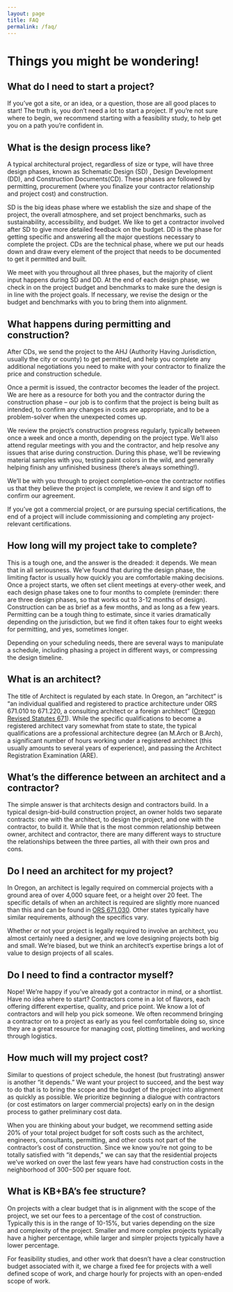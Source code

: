 ```yaml
---
layout: page
title: FAQ
permalink: /faq/
---
```


# Things you might be wondering!

## What do I need to start a project?

If you’ve got a site, or an idea, or a question, those are all good places to start! The truth is, you don’t need a lot to start a project. If you’re not sure where to begin, we recommend starting with a feasibility study, to help get you on a path you’re confident in.

## What is the design process like?

A typical architectural project, regardless of size or type, will have three design phases, known as Schematic Design (SD) , Design Development (DD), and Construction Documents(CD). These phases are followed by permitting, procurement (where you finalize your contractor relationship and project cost) and construction.

SD is the big ideas phase where we establish the size and shape of the project, the overall atmosphere, and set project benchmarks, such as sustainability, accessibility, and budget. We like to get a contractor involved after SD to give more detailed feedback on the budget. DD is the phase for getting specific and answering all the major questions necessary to complete the project. CDs are the technical phase, where we put our heads down and draw every element of the project that needs to be documented to get it permitted and built.

We meet with you throughout all three phases, but the majority of client input happens during SD and DD. At the end of each design phase, we check in on the project budget and benchmarks to make sure the design is in line with the project goals. If necessary, we revise the design or the budget and benchmarks with you to bring them into alignment.

## What happens during permitting and construction?

After CDs, we send the project to the AHJ (Authority Having Jurisdiction, usually the city or county) to get permitted, and help you complete any additional negotiations you need to make with your contractor to finalize the price and construction schedule. 

Once a permit is issued, the contractor becomes the leader of the project. We are here as a resource for both you and the contractor during the construction phase – our job is to confirm that the project is being built as intended, to confirm any changes in costs are appropriate, and to be a problem-solver when the unexpected comes up.

We review the project’s construction progress regularly, typically between once a week and once a month, depending on the project type. We’ll also attend regular meetings with you and the contractor, and help resolve any issues that arise during construction. During this phase, we’ll be reviewing material samples with you, testing paint colors in the wild, and generally helping finish any unfinished business (there’s always something!).

We’ll be with you through to project completion–once the contractor notifies us that they believe the project is complete, we review it and sign off to confirm our agreement. 

If you’ve got a commercial project, or are pursuing special certifications, the end of a project will include commissioning and completing any project-relevant certifications.

## How long will my project take to complete?

This is a tough one, and the answer is the dreaded: it depends. We mean that in all seriousness. We’ve found that during the design phase, the limiting factor is usually how quickly you are comfortable making decisions. Once a project starts, we often set client meetings at every-other week, and each design phase takes one to four months to complete (reminder: there are three design phases, so that works out to 3-12 months of design). Construction can be as brief as a few months, and as long as a few years. Permitting can be a tough thing to estimate, since it varies dramatically depending on the jurisdiction, but we find it often takes four to eight weeks for permitting, and yes, sometimes longer. 

Depending on your scheduling needs, there are several ways to manipulate a schedule, including phasing a project in different ways, or compressing the design timeline.

## What is an architect?

The title of Architect is regulated by each state. In Oregon, an “architect” is “an individual qualified and registered to practice architecture under ORS 671.010 to 671.220, a consulting architect or a foreign architect” ([Oregon Revised Statutes 671](https://www.oregonlegislature.gov/Bills_Laws/ORS/ORS671.html)). While the specific qualifications to become a registered architect vary somewhat from state to state, the typical qualifications are a professional architecture degree (an M.Arch or B.Arch), a significant number of hours working under a registered architect (this usually amounts to several years of experience), and passing the Architect Registration Examination (ARE). 

## What’s the difference between an architect and a contractor?

The simple answer is that architects design and contractors build. In a typical design-bid-build construction project, an owner holds two separate contracts: one with the architect, to design the project, and one with the contractor, to build it. While that is the most common relationship between owner, architect and contractor, there are many different ways to structure the relationships between the three parties, all with their own pros and cons.

## Do I need an architect for my project?

In Oregon, an architect is legally required on commercial projects with a ground area of over 4,000 square feet, or a height over 20 feet. The specific details of when an architect is required are slightly more nuanced than this and can be found in [ORS 671.030](https://www.oregonlegislature.gov/Bills_Laws/ORS/ORS671.html). Other states typically have similar requirements, although the specifics vary.

Whether or not your project is legally required to involve an architect, you almost certainly need a designer, and we love designing projects both big and small. We’re biased, but we think an architect’s expertise brings a lot of value to design projects of all scales.

## Do I need to find a contractor myself?

Nope! We’re happy if you’ve already got a contractor in mind, or a shortlist. Have no idea where to start? Contractors come in a lot of flavors, each offering different expertise, quality, and price point. We know a lot of contractors and will help you pick someone. We often recommend bringing a contractor on to a project as early as you feel comfortable doing so, since they are a great resource for managing cost, plotting timelines, and working through logistics.

## How much will my project cost?

Similar to questions of project schedule, the honest (but frustrating) answer is another “it depends.” We want your project to succeed, and the best way to do that is to bring the scope and the budget of the project into alignment as quickly as possible. We prioritize beginning a dialogue with contractors (or cost estimators on larger commercial projects) early on in the design process to gather preliminary cost data. 

When you are thinking about your budget, we recommend setting aside 20% of your total project budget for soft costs such as the architect, engineers, consultants, permitting, and other costs not part of the contractor’s cost of construction. Since we know you’re not going to be totally satisfied with “it depends,” we can say that the residential projects we’ve worked on over the last few years have had construction costs in the neighborhood of $300-$500 per square foot.

## What is KB+BA’s fee structure?

On projects with a clear budget that is in alignment with the scope of the project, we set our fees to a percentage of the cost of construction. Typically this is in the range of 10-15%, but varies depending on the size and complexity of the project. Smaller and more complex projects typically have a higher percentage, while larger and simpler projects typically have a lower percentage.

For feasibility studies, and other work that doesn’t have a clear construction budget associated with it, we charge a fixed fee for projects with a well defined scope of work, and charge hourly for projects with an open-ended scope of work.
